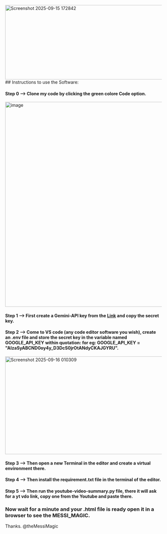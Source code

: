 <img width="1261" height="240" alt="Screenshot 2025-09-15 172842" src="https://github.com/user-attachments/assets/f8337abe-2692-4951-bbee-3962d0bac1da" />## Instructions to use the Software:
#### Step 0 --> Clone my code by clicking the green colore **Code** option.

<img width="1792" height="660" alt="image" src="https://github.com/user-attachments/assets/590c8c88-9078-4984-9f3c-a04ab5caa03f" />

#### Step 1 --> First create a Gemini-API key from the [Link](https://aistudio.google.com/apikey?_gl=1*tgvudq*_up*MQ..&gclid=Cj0KCQjw8p7GBhCjARIsAEhghZ2D7-mats0Z12bTHZhS69E7VlujY-9LYDD8NVTvwBxSSaJ4us0rguMaAu0-EALw_wcB&gclsrc=aw.ds&gbraid=0AAAAACn9t6597NCWA2LP5ucYcNaksN6le) and copy the secret key. 

#### Step 2 --> Come to VS code (any code editor software you wish), create an .env file and store the secret key in the variable named GOOGLE_API_KEY within quotation: for eg: GOOGLE_API_KEY = "AIzaSyABCND0oy4y_D3DcS0jrOtANdyCKAJGYRU".

<img width="1494" height="315" alt="Screenshot 2025-09-16 010309" src="https://github.com/user-attachments/assets/7ee60628-5e39-4c08-98b0-471f8a664251" />

#### Step 3 --> Then open a new Terminal in the editor and create a virtual environment there.

#### Step 4 --> Then install the requirement.txt file in the terminal of the editor.

#### Step 5 --> Then run the youtube-video-summary.py file, there it will ask for a yt vdo link, copy one from the Youtube and paste there.

### Now wait for a minute and your .html file is ready open it in a browser to see the MESSI_MAGIC.

Thanks.
@theMessiMagic



































